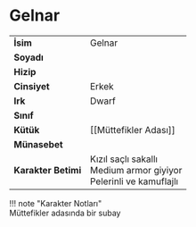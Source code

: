 # Gelnar   
  
<div class="grid" markdown>  
  
|  |  |  
|---|---|  
| **İsim** | Gelnar |  
| **Soyadı** |  |  
| **Hizip** |  |  
| **Cinsiyet** | Erkek |  
| **Irk** | Dwarf |  
| **Sınıf** |  |  
| **Kütük** | [[Müttefikler Adası]] |  
| **Münasebet** |  |  
| **Karakter Betimi** | Kızıl saçlı sakallı<br>Medium armor giyiyor<br>Pelerinli ve kamuflajlı |  
  
  
!!! note "Karakter Notları"  
	Müttefikler adasında bir subay  
  
  
</div>